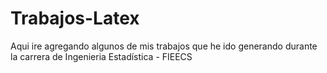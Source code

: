 # Trabajos-Latex
Aqui ire agregando algunos de mis trabajos que he ido generando durante la carrera de Ingenieria Estadística - FIEECS
